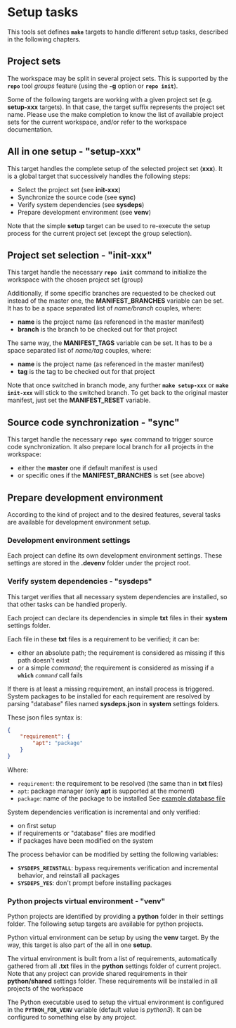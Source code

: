 # Setup tasks

This tools set defines **`make`** targets to handle different setup tasks,
described in the following chapters.

## Project sets

The workspace may be split in several project sets. This is supported by the
**`repo`** tool *groups* feature (using the **-g** option or **`repo init`**).

Some of the following targets are working with a given project set (e.g. 
**setup-xxx** targets). In that case, the target suffix represents the project
set name. Please use the make completion to know the list of available project
sets for the current workspace, and/or refer to the workspace documentation.

## All in one setup - "setup-xxx"

This target handles the complete setup of the selected project set (**xxx**).
It is a global target that successively handles the following steps:
* Select the project set (see **init-xxx**)
* Synchronize the source code (see **sync**)
* Verify system dependencies (see **sysdeps**)
* Prepare development environment (see **venv**)

Note that the simple **setup** target can be used to re-execute the
setup process for the current project set (except the group selection).

## Project set selection - "init-xxx"

This target handle the necessary **`repo init`** command to initialize the 
workspace with the chosen project set (group)

Additionally, if some specific branches are requested to be checked out instead of
the master one, the **MANIFEST_BRANCHES** variable can be set. It has to be a space
separated list of *name/branch* couples, where:
* **name** is the project name (as referenced in the master manifest)
* **branch** is the branch to be checked out for that project

The same way, the **MANIFEST_TAGS** variable can be set. It has to be a space
separated list of *name/tag* couples, where:
* **name** is the project name (as referenced in the master manifest)
* **tag** is the tag to be checked out for that project

Note that once switched in branch mode, any further **`make setup-xxx`** or **`make init-xxx`** will stick 
to the switched branch. To get back to the original master manifest, just set the **MANIFEST_RESET** variable.

## Source code synchronization - "sync"

This target handle the necessary **`repo sync`** command to trigger source 
code synchronization.
It also prepare local branch for all projects in the workspace:
* either the **master** one if default manifest is used
* or specific ones if the **MANIFEST_BRANCHES** is set (see above)

## Prepare development environment

According to the kind of project and to the desired features, several tasks
are available for development environment setup.

### Development environment settings

Each project can define its own development environment settings.
These settings are stored in the **.devenv** folder under the project root.

### Verify system dependencies - "sysdeps"

This target verifies that all necessary system dependencies are installed, so
that other tasks can be handled properly.

Each project can declare its dependencies in simple **txt** files in their
**system** settings folder.

Each file in these **txt** files is a requirement to be verified; it can be:
* either an absolute path; the requirement is considered as missing if this path
  doesn't exist
* or a simple *command*; the requirement is considered as missing if a
  **`which`** *`command`* call fails

If there is at least a missing requirement, an install process is triggered.
System packages to be installed for each requirement are resolved by parsing
"database" files named **sysdeps.json** in **system** settings folders.

These json files syntax is:
```json
{
    "requirement": {
        "apt": "package"
    }
}
```
Where:
* `requirement`: the requirement to be resolved (the same than in **txt** files)
* `apt`: package manager (only **apt** is supported at the moment)
* `package`: name of the package to be installed
See [example database file](../.devenv/system/sysdeps.json)

System dependencies verification is incremental and only verified:
* on first setup
* if requirements or "database" files are modified
* if packages have been modified on the system

The process behavior can be modified by setting the following variables:
* **`SYSDEPS_REINSTALL`**: bypass requirements verification and incremental
  behavior, and reinstall all packages
* **`SYSDEPS_YES`**: don't prompt before installing packages

### Python projects virtual environment - "venv"

Python projects are identified by providing a **python** folder in their
settings folder. The following setup targets are available for python projects.

Python virtual environment can be setup by using the **venv** target.
By the way, this target is also part of the all in one **setup**.

The virtual environment is built from a list of requirements, automatically
gathered from all **.txt** files in the **python** settings folder of current
project.
Note that any project can provide shared requirements in their **python/shared**
settings folder. These requirements will be installed in all projects of the 
workspace

The Python executable used to setup the virtual environment is configured in 
the **`PYTHON_FOR_VENV`** variable (default value is *python3*). It can be 
configured to something else by any project.
